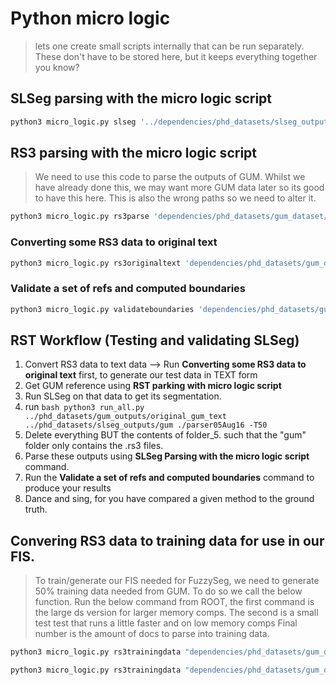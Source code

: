 # Python micro logic

> lets one create small scripts internally that can be run separately. These don't have to be stored here, but it keeps everything together you know?

## SLSeg parsing with the micro logic script
```bash
python3 micro_logic.py slseg '../dependencies/phd_datasets/slseg_outputs/gum/' True '../dependencies/phd_datasets/slseg_outputs/gum/binary'
```
## RS3 parsing with the micro logic script
> We need to use this code to parse the outputs of GUM. Whilst we have already done this, we may want more GUM data later so its good to have this here. This is also the wrong paths so we need to alter it.
```bash
python3 micro_logic.py rs3parse 'dependencies/phd_datasets/gum_dataset/small_sample' True 'dependencies/phd_datasets/gum_outputs/original_gum_text_bin/'
```

### Converting some RS3 data to original text
```bash
python3 micro_logic.py rs3originaltext 'dependencies/phd_datasets/gum_dataset/small_sample' 'dependencies/phd_datasets/gum_outputs/original_gum_text'
```

### Validate a set of refs and computed boundaries
```bash
python3 micro_logic.py validateboundaries 'dependencies/phd_datasets/gum_dataset/small_sample' 'dependencies/phd_datasets/gum_outputs/original_gum_text'
```

## RST Workflow (Testing and validating SLSeg)
1. Convert RS3 data to text data --> Run **Converting some RS3 data to original text** first, to generate our test data in TEXT form
2. Get GUM reference using **RST parking with micro logic script**
3. Run SLSeg on that data to get its segmentation.
4. run ```bash python3 run_all.py ../phd_datasets/gum_outputs/original_gum_text ../phd_datasets/slseg_outputs/gum ./parser05Aug16 -T50```
5. Delete everything BUT the contents of folder_5. such that the "gum" folder only contains the .rs3 files.
6. Parse these outputs using **SLSeg Parsing with the micro logic script** command.
7. Run the **Validate a set of refs and computed boundaries** command to produce your results
8. Dance and sing, for you have compared a given method to the ground truth.


## Convering RS3 data to training data for use in our FIS.
> To train/generate our FIS needed for FuzzySeg, we need to generate 50% training data needed from GUM. To do so we call the below function. 
> Run the below command from ROOT, the first command is the large ds version for larger memory comps. The second is a small test test that runs a little faster and on low memory comps
> Final number is the amount of docs to parse into training data.
> 
```bash
python3 micro_logic.py rs3trainingdata "dependencies/phd_datasets/gum_dataset/rst/rstweb/" "dependencies/phd_datasets/fuzzyseg_outputs/fis_training/" 5

python3 micro_logic.py rs3trainingdata "dependencies/phd_datasets/gum_dataset/small_sample/" "dependencies/phd_datasets/fuzzyseg_outputs/fis_training/" 1 5
```